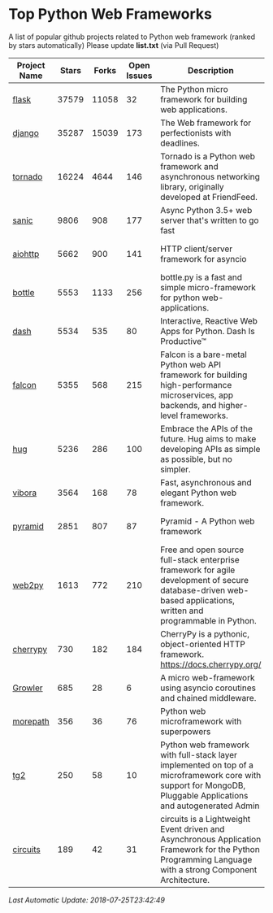# Top Python Web Frameworks
A list of popular github projects related to Python web framework (ranked by stars automatically)
Please update **list.txt** (via Pull Request)

| Project Name | Stars | Forks | Open Issues | Description | Last Commit |
| ------------ | ----- | ----- | ----------- | ----------- | ----------- |
| [flask](https://github.com/pallets/flask) | 37579 | 11058 | 32 | The Python micro framework for building web applications. | 2018-07-24 18:04:58 |
| [django](https://github.com/django/django) | 35287 | 15039 | 173 | The Web framework for perfectionists with deadlines. | 2018-07-25 06:00:11 |
| [tornado](https://github.com/tornadoweb/tornado) | 16224 | 4644 | 146 | Tornado is a Python web framework and asynchronous networking library, originally developed at FriendFeed. | 2018-07-15 22:10:03 |
| [sanic](https://github.com/channelcat/sanic) | 9806 | 908 | 177 | Async Python 3.5+ web server that's written to go fast | 2018-07-21 05:31:15 |
| [aiohttp](https://github.com/aio-libs/aiohttp) | 5662 | 900 | 141 | HTTP client/server framework for asyncio  | 2018-07-24 20:24:00 |
| [bottle](https://github.com/bottlepy/bottle) | 5553 | 1133 | 256 | bottle.py is a fast and simple micro-framework for python web-applications. | 2018-07-19 12:12:04 |
| [dash](https://github.com/plotly/dash) | 5534 | 535 | 80 | Interactive, Reactive Web Apps for Python. Dash Is Productive™ | 2018-07-24 17:15:46 |
| [falcon](https://github.com/falconry/falcon) | 5355 | 568 | 215 | Falcon is a bare-metal Python web API framework for building high-performance microservices, app backends, and higher-level frameworks. | 2018-07-09 18:03:21 |
| [hug](https://github.com/timothycrosley/hug) | 5236 | 286 | 100 | Embrace the APIs of the future. Hug aims to make developing APIs as simple as possible, but no simpler. | 2018-05-29 03:18:22 |
| [vibora](https://github.com/vibora-io/vibora) | 3564 | 168 | 78 | Fast, asynchronous and elegant Python web framework. | 2018-07-17 22:02:08 |
| [pyramid](https://github.com/Pylons/pyramid) | 2851 | 807 | 87 | Pyramid - A Python web framework | 2018-06-29 02:11:38 |
| [web2py](https://github.com/web2py/web2py) | 1613 | 772 | 210 | Free and open source full-stack enterprise framework for agile development of secure database-driven web-based applications, written and programmable in Python. | 2018-06-15 03:08:12 |
| [cherrypy](https://github.com/cherrypy/cherrypy) | 730 | 182 | 184 | CherryPy is a pythonic, object-oriented HTTP framework.      https://docs.cherrypy.org/ | 2018-07-10 15:41:24 |
| [Growler](https://github.com/pyGrowler/Growler) | 685 | 28 | 6 | A micro web-framework using asyncio coroutines and chained middleware. | 2017-03-12 02:39:16 |
| [morepath](https://github.com/morepath/morepath) | 356 | 36 | 76 | Python web microframework with superpowers | 2017-12-29 08:11:05 |
| [tg2](https://github.com/TurboGears/tg2) | 250 | 58 | 10 | Python web framework with full-stack layer implemented on top of a microframework core with support for MongoDB, Pluggable Applications and autogenerated Admin | 2018-05-28 21:30:12 |
| [circuits](https://github.com/circuits/circuits) | 189 | 42 | 31 | circuits is a Lightweight Event driven and Asynchronous Application Framework for the Python Programming Language with a strong Component Architecture. | 2018-06-20 15:57:21 |

*Last Automatic Update: 2018-07-25T23:42:49*